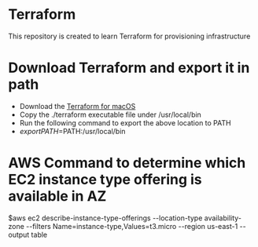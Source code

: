 # Terraform
This repository is created to learn Terraform for provisioning infrastructure

# Download Terraform and export it in path
- Download the [Terraform for macOS](https://www.terraform.io/downloads)
- Copy the ./terraform executable file under /usr/local/bin
- Run the following command to export the above location to PATH
- $export PATH=$PATH:/usr/local/bin

# AWS Command to determine which EC2 instance type offering is available in AZ
$aws ec2 describe-instance-type-offerings --location-type availability-zone  --filters Name=instance-type,Values=t3.micro --region us-east-1 --output table

